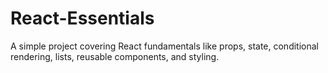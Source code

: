 # React-Essentials
A simple project covering React fundamentals like props, state, conditional rendering, lists, reusable components, and styling.
